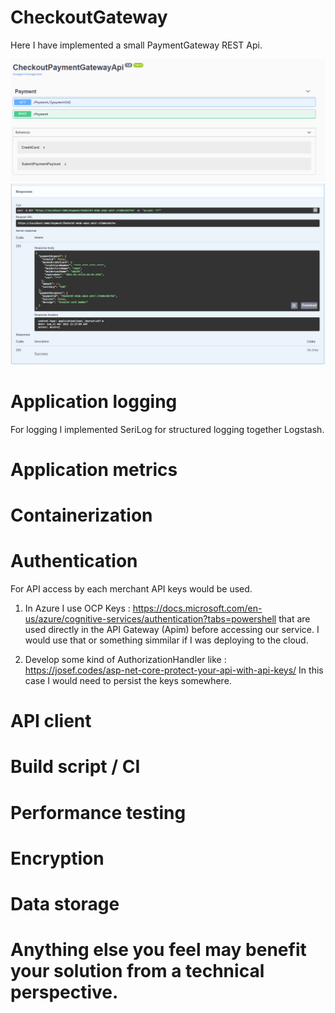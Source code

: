 # CheckoutGateway
Here I have implemented a small PaymentGateway REST Api. 

![Swagger APIs](pic1.PNG "Swagger APIs")
![Swagger Response](pic2.PNG "Swagger Response")

# Application logging
For logging I implemented SeriLog for structured logging together Logstash. 

# Application metrics

# Containerization

# Authentication
For API access by each merchant API keys would be used. 

1. In Azure I use OCP Keys :
https://docs.microsoft.com/en-us/azure/cognitive-services/authentication?tabs=powershell
that are used directly in the API Gateway (Apim) before accessing our service. 
I would use that or something simmilar if I was deploying to the cloud. 

2. Develop some kind of AuthorizationHandler like : 
https://josef.codes/asp-net-core-protect-your-api-with-api-keys/ 
In this case I would need to persist the keys somewhere.

# API client

# Build script / CI

# Performance testing

# Encryption

# Data storage

# Anything else you feel may benefit your solution from a technical perspective.